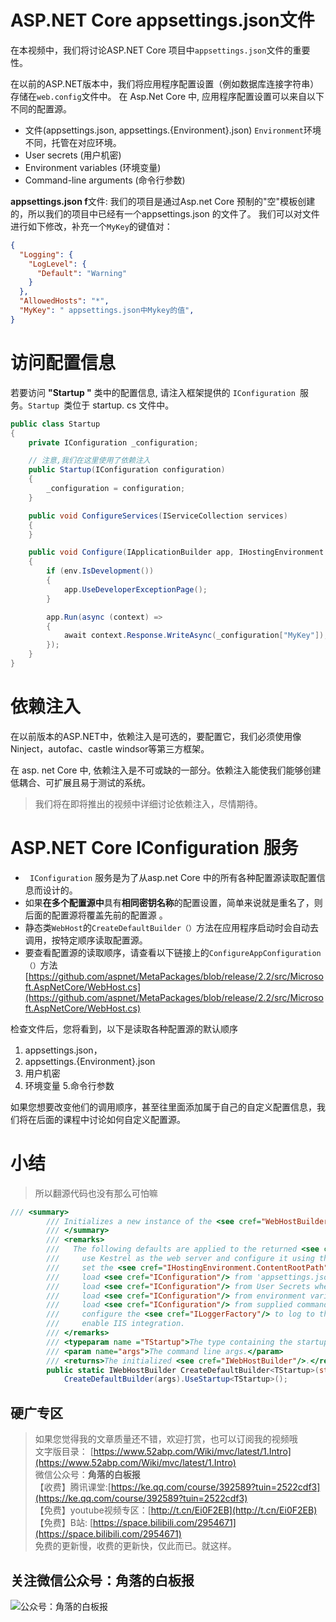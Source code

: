 # ASP.NET Core appsettings.json文件

在本视频中，我们将讨论ASP.NET Core 项目中```appsettings.json```文件的重要性。

在以前的ASP.NET版本中，我们将应用程序配置设置（例如数据库连接字符串）存储在``web.config``文件中。
在 Asp.Net Core 中, 应用程序配置设置可以来自以下不同的配置源。

- 文件(appsettings.json, appsettings.{Environment}.json) ``Environment``环境不同，托管在对应环境。
- User secrets (用户机密) 
- Environment variables (环境变量)
- Command-line arguments (命令行参数)

**appsettings.json f**文件: 我们的项目是通过Asp.net Core 预制的"空"模板创建的，所以我们的项目中已经有一个appsettings.json 的文件了。
我们可以对文件进行如下修改，补充一个```MyKey```的键值对：
``` json
{
  "Logging": {
    "LogLevel": {
      "Default": "Warning"
    }
  },
  "AllowedHosts": "*",
  "MyKey": " appsettings.json中Mykey的值",
}
```
# 访问配置信息
 若要访问 **"Startup "** 类中的配置信息, 请注入框架提供的 ```IConfiguration ```服务。``Startup ``类位于 startup. cs 文件中。
``` csharp
public class Startup
{
    private IConfiguration _configuration;

    // 注意,我们在这里使用了依赖注入
    public Startup(IConfiguration configuration)
    {
        _configuration = configuration;
    }

    public void ConfigureServices(IServiceCollection services)
    {
    }

    public void Configure(IApplicationBuilder app, IHostingEnvironment env)
    {
        if (env.IsDevelopment())
        {
            app.UseDeveloperExceptionPage();
        }

        app.Run(async (context) =>
        {
            await context.Response.WriteAsync(_configuration["MyKey"]);
        });
    }
}
```

# 依赖注入
在以前版本的ASP.NET中，依赖注入是可选的，要配置它，我们必须使用像Ninject，autofac、castle windsor等第三方框架。

在 asp. net Core 中, 依赖注入是不可或缺的一部分。依赖注入能使我们能够创建低耦合、可扩展且易于测试的系统。

> 我们将在即将推出的视频中详细讨论依赖注入，尽情期待。


# ASP.NET Core IConfiguration 服务

*  ``` IConfiguration``` 服务是为了从asp.net Core 中的所有各种配置源读取配置信息而设计的。
*   如果**在多个配置源中**具有**相同密钥名称**的配置设置，简单来说就是重名了，则后面的配置源将覆盖先前的配置源 。
*   静态类```WebHost```的```CreateDefaultBuilder（）```方法在应用程序启动时会自动去调用，按特定顺序读取配置源。
*   要查看配置源的读取顺序，请查看以下链接上的```ConfigureAppConfiguration（）```方法
    [https://github.com/aspnet/MetaPackages/blob/release/2.2/src/Microsoft.AspNetCore/WebHost.cs](https://github.com/aspnet/MetaPackages/blob/release/2.2/src/Microsoft.AspNetCore/WebHost.cs)


检查文件后，您将看到，以下是读取各种配置源的默认顺序 
1. appsettings.json， 
1. appsettings.{Environment}.json
3. 用户机密
4. 环境变量
5.命令行参数


如果您想要改变他们的调用顺序，甚至往里面添加属于自己的自定义配置信息，我们将在后面的课程中讨论如何自定义配置源。
 

# 小结
> 所以翻源代码也没有那么可怕嘛

``` csharp
/// <summary>
        /// Initializes a new instance of the <see cref="WebHostBuilder"/> class with pre-configured defaults using typed Startup.
        /// </summary>
        /// <remarks>
        ///   The following defaults are applied to the returned <see cref="WebHostBuilder"/>:
        ///     use Kestrel as the web server and configure it using the application's configuration providers,
        ///     set the <see cref="IHostingEnvironment.ContentRootPath"/> to the result of <see cref="Directory.GetCurrentDirectory()"/>,
        ///     load <see cref="IConfiguration"/> from 'appsettings.json' and 'appsettings.[<see cref="IHostingEnvironment.EnvironmentName"/>].json',
        ///     load <see cref="IConfiguration"/> from User Secrets when <see cref="IHostingEnvironment.EnvironmentName"/> is 'Development' using the entry assembly,
        ///     load <see cref="IConfiguration"/> from environment variables,
        ///     load <see cref="IConfiguration"/> from supplied command line args,
        ///     configure the <see cref="ILoggerFactory"/> to log to the console and debug output,
        ///     enable IIS integration.
        /// </remarks>
        /// <typeparam name ="TStartup">The type containing the startup methods for the application.</typeparam>
        /// <param name="args">The command line args.</param>
        /// <returns>The initialized <see cref="IWebHostBuilder"/>.</returns>
        public static IWebHostBuilder CreateDefaultBuilder<TStartup>(string[] args) where TStartup : class =>
            CreateDefaultBuilder(args).UseStartup<TStartup>();
```





## 硬广专区

> 如果您觉得我的文章质量还不错，欢迎打赏，也可以订阅我的视频哦 </br>
> 文字版目录： [https://www.52abp.com/Wiki/mvc/latest/1.Intro](https://www.52abp.com/Wiki/mvc/latest/1.Intro) </br>
> 微信公众号：**角落的白板报** </br>
> 【收费】腾讯课堂:[https://ke.qq.com/course/392589?tuin=2522cdf3](https://ke.qq.com/course/392589?tuin=2522cdf3) </br>
> 【免费】youtube视频专区：[http://t.cn/Ei0F2EB](http://t.cn/Ei0F2EB) </br>
>【免费】B站: [https://space.bilibili.com/2954671](https://space.bilibili.com/2954671) </br>
>免费的更新慢，收费的更新快，仅此而已。就这样。 </br>


## 关注微信公众号：角落的白板报
![公众号：角落的白板报](https://upload-images.jianshu.io/upload_images/1979022-f19c505c18160c16.png)











 
